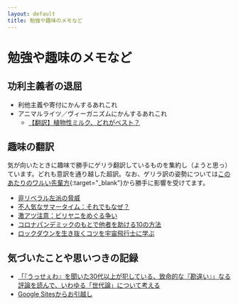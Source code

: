 ```yaml
---
layout: default
title: 勉強や趣味のメモなど
---
```


<style>
img{
	display: block;
	width: 200px;
  margin: auto;
}
</style>

# 勉強や趣味のメモなど

## 功利主義者の退屈

- 利他主義や寄付にかんするあれこれ
- アニマルライツ／ヴィーガニズムにかんするあれこれ
    - [【翻訳】植物性ミルク、どれがベスト？](memo/plantmilk.html)

## 趣味の翻訳

気が向いたときに趣味で勝手にゲリラ翻訳しているものを集約し（ようと思っ）ています。どれも意訳を通り越した超訳。なお、ゲリラ訳の姿勢については[このあたりのワルい先輩方](https://cruel.org/diamond/index.html){:target="_blank"}から勝手に影響を受けてます。

- [非リベラル左派の脅威](illiberalleft.html)
- [不人気なサマータイム：それでもなぜ？](memo/summertime.html)
- [激アツ注意：ビリヤニをめぐる争い](memo/toohot.html)
- [コロナパンデミックのもとで他者を助ける10の方法](memo/helpothers.html)
- [ロックダウンを生き抜くコツを宇宙飛行士に学ぶ](memo/astronauts.html)

## 気づいたことや思いつきの記録

- [「『うっせぇわ』を聞いた30代以上が犯している、致命的な『勘違い』」なる評論を読んで、いわゆる「世代論」について考える](memo/usseewa.html)
- [Google Sitesからお引越し](memo/gsites.html)